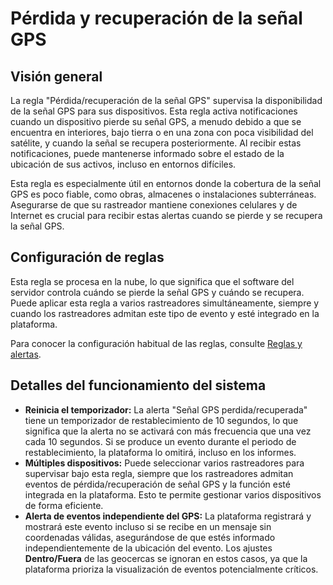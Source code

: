 # Pérdida y recuperación de la señal GPS

## Visión general

La regla "Pérdida/recuperación de la señal GPS" supervisa la disponibilidad de la señal GPS para sus dispositivos. Esta regla activa notificaciones cuando un dispositivo pierde su señal GPS, a menudo debido a que se encuentra en interiores, bajo tierra o en una zona con poca visibilidad del satélite, y cuando la señal se recupera posteriormente. Al recibir estas notificaciones, puede mantenerse informado sobre el estado de la ubicación de sus activos, incluso en entornos difíciles.

Esta regla es especialmente útil en entornos donde la cobertura de la señal GPS es poco fiable, como obras, almacenes o instalaciones subterráneas. Asegurarse de que su rastreador mantiene conexiones celulares y de Internet es crucial para recibir estas alertas cuando se pierde y se recupera la señal GPS.

## Configuración de reglas

Esta regla se procesa en la nube, lo que significa que el software del servidor controla cuándo se pierde la señal GPS y cuándo se recupera. Puede aplicar esta regla a varios rastreadores simultáneamente, siempre y cuando los rastreadores admitan este tipo de evento y esté integrado en la plataforma.

Para conocer la configuración habitual de las reglas, consulte [Reglas y alertas](../../../guia-del-usuario/reglas-y-alertas/).

## Detalles del funcionamiento del sistema

* **Reinicia el temporizador:** La alerta "Señal GPS perdida/recuperada" tiene un temporizador de restablecimiento de 10 segundos, lo que significa que la alerta no se activará con más frecuencia que una vez cada 10 segundos. Si se produce un evento durante el periodo de restablecimiento, la plataforma lo omitirá, incluso en los informes.
* **Múltiples dispositivos:** Puede seleccionar varios rastreadores para supervisar bajo esta regla, siempre que los rastreadores admitan eventos de pérdida/recuperación de señal GPS y la función esté integrada en la plataforma. Esto te permite gestionar varios dispositivos de forma eficiente.
* **Alerta de eventos independiente del GPS:** La plataforma registrará y mostrará este evento incluso si se recibe en un mensaje sin coordenadas válidas, asegurándose de que estés informado independientemente de la ubicación del evento. Los ajustes **Dentro/Fuera** de las geocercas se ignoran en estos casos, ya que la plataforma prioriza la visualización de eventos potencialmente críticos.
